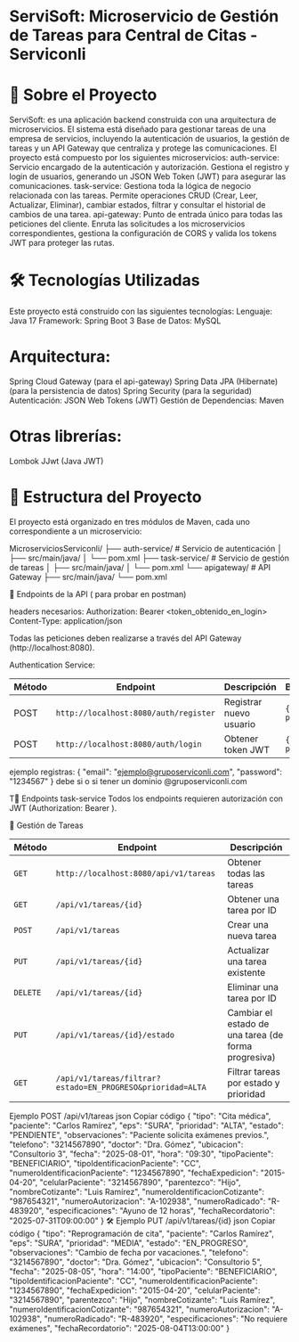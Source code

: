 # ServiSoft: Microservicio de Gestión de Tareas para Central de Citas - Serviconli

# 📖 Sobre el Proyecto
ServiSoft: 
es una aplicación backend construida con una arquitectura de microservicios. El sistema está diseñado para gestionar tareas de una empresa de servicios, incluyendo la autenticación de usuarios, la gestión de tareas y un API Gateway que centraliza y protege las comunicaciones.
El proyecto está compuesto por los siguientes microservicios:
auth-service: Servicio encargado de la autenticación y autorización. Gestiona el registro y login de usuarios, generando un JSON Web Token (JWT) para asegurar las comunicaciones.
task-service: Gestiona toda la lógica de negocio relacionada con las tareas. Permite operaciones CRUD (Crear, Leer, Actualizar, Eliminar), cambiar estados, filtrar y consultar el historial de cambios de una tarea.
api-gateway: Punto de entrada único para todas las peticiones del cliente. Enruta las solicitudes a los microservicios correspondientes, gestiona la configuración de CORS y valida los tokens JWT para proteger las rutas.

# 🛠️ Tecnologías Utilizadas
Este proyecto está construido con las siguientes tecnologías:
Lenguaje: Java 17 
Framework: Spring Boot 3 
Base de Datos: MySQL 

# Arquitectura:
Spring Cloud Gateway  (para el api-gateway)
Spring Data JPA (Hibernate)  (para la persistencia de datos)
Spring Security  (para la seguridad)
Autenticación: JSON Web Tokens (JWT) 
Gestión de Dependencias: Maven 


# Otras librerías:

Lombok 
JJwt (Java JWT) 

# 📂 Estructura del Proyecto
El proyecto está organizado en tres módulos de Maven, cada uno correspondiente a un microservicio:

MicroserviciosServiconli/
├── auth-service/           # Servicio de autenticación
│   ├── src/main/java/
│   └── pom.xml
├── task-service/           # Servicio de gestión de tareas
│   ├── src/main/java/
│   └── pom.xml
└── apigateway/             # API Gateway
    ├── src/main/java/
    └── pom.xml

📝 Endpoints de la API ( para probar en postman)

headers necesarios: 
Authorization: Bearer <token_obtenido_en_login>
Content-Type: application/json

Todas las peticiones deben realizarse a través del API Gateway (http://localhost:8080).

Authentication Service:

| Método | Endpoint                              | Descripción             | Body/Params              |
| ------ |---------------------------------------| ----------------------- | ------------------------ |
| POST   | `http://localhost:8080/auth/register` | Registrar nuevo usuario | `{ email, password }` |
| POST   | `http://localhost:8080/auth/login`    | Obtener token JWT       | `{ email, password }` |

ejemplo registras: 
{
  "email": "ejemplo@gruposerviconli.com",
  "password": "1234567"
}
 debe si o si tener un dominio @gruposerviconli.com

T📡 Endpoints task-service
Todos los endpoints requieren autorización con JWT (Authorization: Bearer <token>).

🔹 Gestión de Tareas

| Método   | Endpoint                                                   | Descripción                                          |
| -------- | ---------------------------------------------------------- | ---------------------------------------------------- |
| `GET`    | `http://localhost:8080/api/v1/tareas`                                           | Obtener todas las tareas                             |
| `GET`    | `/api/v1/tareas/{id}`                                      | Obtener una tarea por ID                             |
| `POST`   | `/api/v1/tareas`                                           | Crear una nueva tarea                                |
| `PUT`    | `/api/v1/tareas/{id}`                                      | Actualizar una tarea existente                       |
| `DELETE` | `/api/v1/tareas/{id}`                                      | Eliminar una tarea por ID                            |
| `PUT`    | `/api/v1/tareas/{id}/estado`                               | Cambiar el estado de una tarea (de forma progresiva) |
| `GET`    | `/api/v1/tareas/filtrar?estado=EN_PROGRESO&prioridad=ALTA` | Filtrar tareas por estado y prioridad                |

Ejemplo POST /api/v1/tareas
json
Copiar código
{
"tipo": "Cita médica",
"paciente": "Carlos Ramírez",
"eps": "SURA",
"prioridad": "ALTA",
"estado": "PENDIENTE",
"observaciones": "Paciente solicita exámenes previos.",
"telefono": "3214567890",
"doctor": "Dra. Gómez",
"ubicacion": "Consultorio 3",
"fecha": "2025-08-01",
"hora": "09:30",
"tipoPaciente": "BENEFICIARIO",
"tipoIdentificacionPaciente": "CC",
"numeroIdentificacionPaciente": "1234567890",
"fechaExpedicion": "2015-04-20",
"celularPaciente": "3214567890",
"parentezco": "Hijo",
"nombreCotizante": "Luis Ramírez",
"numeroIdentificacionCotizante": "987654321",
"numeroAutorizacion": "A-102938",
"numeroRadicado": "R-483920",
"especificaciones": "Ayuno de 12 horas",
"fechaRecordatorio": "2025-07-31T09:00:00"
}
🛠️ Ejemplo PUT /api/v1/tareas/{id}
json
Copiar código
{
"tipo": "Reprogramación de cita",
"paciente": "Carlos Ramírez",
"eps": "SURA",
"prioridad": "MEDIA",
"estado": "EN_PROGRESO",
"observaciones": "Cambio de fecha por vacaciones.",
"telefono": "3214567890",
"doctor": "Dra. Gómez",
"ubicacion": "Consultorio 5",
"fecha": "2025-08-05",
"hora": "14:00",
"tipoPaciente": "BENEFICIARIO",
"tipoIdentificacionPaciente": "CC",
"numeroIdentificacionPaciente": "1234567890",
"fechaExpedicion": "2015-04-20",
"celularPaciente": "3214567890",
"parentezco": "Hijo",
"nombreCotizante": "Luis Ramírez",
"numeroIdentificacionCotizante": "987654321",
"numeroAutorizacion": "A-102938",
"numeroRadicado": "R-483920",
"especificaciones": "No requiere exámenes",
"fechaRecordatorio": "2025-08-04T13:00:00"
}


